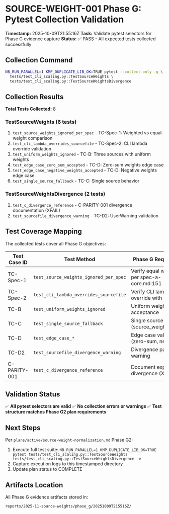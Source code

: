 # SOURCE-WEIGHT-001 Phase G: Pytest Collection Validation

**Timestamp:** 2025-10-09T21:55:16Z
**Task:** Validate pytest selectors for Phase G evidence capture
**Status:** ✅ PASS - All expected tests collected successfully

## Collection Command

```bash
NB_RUN_PARALLEL=1 KMP_DUPLICATE_LIB_OK=TRUE pytest --collect-only -q \
  tests/test_cli_scaling.py::TestSourceWeights \
  tests/test_cli_scaling.py::TestSourceWeightsDivergence
```

## Collection Results

**Total Tests Collected:** 8

### TestSourceWeights (6 tests)
1. `test_source_weights_ignored_per_spec` - TC-Spec-1: Weighted vs equal-weight comparison
2. `test_cli_lambda_overrides_sourcefile` - TC-Spec-2: CLI lambda override validation
3. `test_uniform_weights_ignored` - TC-B: Three sources with uniform weights
4. `test_edge_case_zero_sum_accepted` - TC-D: Zero-sum weights edge case
5. `test_edge_case_negative_weights_accepted` - TC-D: Negative weights edge case
6. `test_single_source_fallback` - TC-C: Single source behavior

### TestSourceWeightsDivergence (2 tests)
1. `test_c_divergence_reference` - C-PARITY-001 divergence documentation (XFAIL)
2. `test_sourcefile_divergence_warning` - TC-D2: UserWarning validation

## Test Coverage Mapping

The collected tests cover all Phase G objectives:

| Test Case ID | Test Method | Phase G Requirement |
|-------------|-------------|---------------------|
| TC-Spec-1 | `test_source_weights_ignored_per_spec` | Verify equal weighting per spec-a-core.md:151 |
| TC-Spec-2 | `test_cli_lambda_overrides_sourcefile` | Verify CLI lambda override with warning |
| TC-B | `test_uniform_weights_ignored` | Uniform weights acceptance |
| TC-C | `test_single_source_fallback` | Single source fallback (source_weights=None) |
| TC-D | `test_edge_case_*` | Edge case validation (zero-sum, negative) |
| TC-D2 | `test_sourcefile_divergence_warning` | Divergence parameter warning |
| C-PARITY-001 | `test_c_divergence_reference` | Document expected C divergence (XFAIL) |

## Validation Status

✅ **All pytest selectors are valid**
✅ **No collection errors or warnings**
✅ **Test structure matches Phase G2 plan requirements**

## Next Steps

Per `plans/active/source-weight-normalization.md` Phase G2:
1. Execute full test suite: `NB_RUN_PARALLEL=1 KMP_DUPLICATE_LIB_OK=TRUE pytest tests/test_cli_scaling.py::TestSourceWeights tests/test_cli_scaling.py::TestSourceWeightsDivergence -v`
2. Capture execution logs to this timestamped directory
3. Update plan status to COMPLETE

## Artifacts Location

All Phase G evidence artifacts stored in:
```
reports/2025-11-source-weights/phase_g/20251009T215516Z/
```
